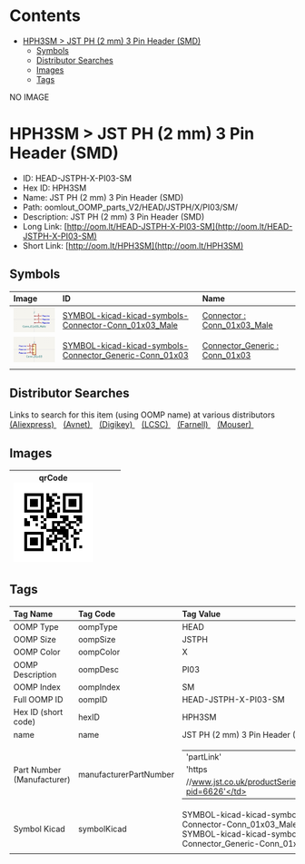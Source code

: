 



Contents
========

* [HPH3SM > JST PH (2 mm) 3 Pin Header (SMD)](#hph3sm--jst-ph-2-mm-3-pin-header-smd)
	* [Symbols](#symbols)
	* [Distributor Searches](#distributor-searches)
	* [Images](#images)
	* [Tags](#tags)
  
NO IMAGE  
# HPH3SM > JST PH (2 mm) 3 Pin Header (SMD)

- ID: HEAD-JSTPH-X-PI03-SM
- Hex ID: HPH3SM
- Name: JST PH (2 mm) 3 Pin Header (SMD)
- Path: oomlout_OOMP_parts_V2/HEAD/JSTPH/X/PI03/SM/
- Description: JST PH (2 mm) 3 Pin Header (SMD)
- Long Link: [http://oom.lt/HEAD-JSTPH-X-PI03-SM](http://oom.lt/HEAD-JSTPH-X-PI03-SM)
- Short Link: [http://oom.lt/HPH3SM](http://oom.lt/HPH3SM)

## Symbols
  

|Image|ID|Name|
| :--- | :--- | :--- |
|[![](https://raw.githubusercontent.com/oomlout/oomlout_OOMP_eda_V2/main/SYMBOL/kicad/kicad-symbols/Connector/Conn_01x03_Male/image_140.png)](https://github.com/oomlout/oomlout_OOMP_eda_V2/tree/main/SYMBOL/kicad/kicad-symbols/Connector/Conn_01x03_Male/)|[SYMBOL-kicad-kicad-symbols-Connector-Conn_01x03_Male](https://github.com/oomlout/oomlout_OOMP_eda_V2/tree/main/SYMBOL/kicad/kicad-symbols/Connector/Conn_01x03_Male/)|[Connector : Conn_01x03_Male](https://github.com/oomlout/oomlout_OOMP_eda_V2/tree/main/SYMBOL/kicad/kicad-symbols/Connector/Conn_01x03_Male/)|
|[![](https://raw.githubusercontent.com/oomlout/oomlout_OOMP_eda_V2/main/SYMBOL/kicad/kicad-symbols/Connector_Generic/Conn_01x03/image_140.png)](https://github.com/oomlout/oomlout_OOMP_eda_V2/tree/main/SYMBOL/kicad/kicad-symbols/Connector_Generic/Conn_01x03/)|[SYMBOL-kicad-kicad-symbols-Connector_Generic-Conn_01x03](https://github.com/oomlout/oomlout_OOMP_eda_V2/tree/main/SYMBOL/kicad/kicad-symbols/Connector_Generic/Conn_01x03/)|[Connector_Generic : Conn_01x03](https://github.com/oomlout/oomlout_OOMP_eda_V2/tree/main/SYMBOL/kicad/kicad-symbols/Connector_Generic/Conn_01x03/)|
||||

## Distributor Searches
  
Links to search for this item (using OOMP name) at various distributors  
[(Aliexpress) ](https://www.aliexpress.com/wholesale?SearchText=JST+PH+2+mm+3+Pin+Header+SMD)&nbsp;&nbsp;&nbsp;[(Avnet) ](https://www.avnet.com/shop/us/search/JST+PH+2+mm+3+Pin+Header+SMD)&nbsp;&nbsp;&nbsp;[(Digikey) ](https://www.digikey.co.uk/en/products/result?s=JST+PH+2+mm+3+Pin+Header+SMD)&nbsp;&nbsp;&nbsp;[(LCSC) ](https://www.lcsc.com/search?q=JST+PH+2+mm+3+Pin+Header+SMD)&nbsp;&nbsp;&nbsp;[(Farnell) ](https://uk.farnell.com/search?st=JST+PH+2+mm+3+Pin+Header+SMD)&nbsp;&nbsp;&nbsp;[(Mouser) ](https://www.mouser.com/c/?q=JST+PH+2+mm+3+Pin+Header+SMD)&nbsp;&nbsp;&nbsp;
## Images
  

|qrCode<br>[![](https://raw.githubusercontent.com/oomlout/oomlout_OOMP_parts_V2/main/HEAD/JSTPH/X/PI03/SM/qrCode_140.png)](https://github.com/oomlout/oomlout_OOMP_parts_V2/tree/main/HEAD/JSTPH/X/PI03/SM/qrCode.png)||||
| :---: | :---: | :---: | :---: |

## Tags
  

|Tag Name|Tag Code|Tag Value|
| :--- | :--- | :--- |
|OOMP Type|oompType|HEAD|
|OOMP Size|oompSize|JSTPH|
|OOMP Color|oompColor|X|
|OOMP Description|oompDesc|PI03|
|OOMP Index|oompIndex|SM|
|Full OOMP ID|oompID|HEAD-JSTPH-X-PI03-SM|
|Hex ID (short code)|hexID|HPH3SM|
|name|name|JST PH (2 mm) 3 Pin Header (SMD)|
|Part Number (Manufacturer)|manufacturerPartNumber|<table><tr><td>'partLink'</td></tr><tr><td> 'https</td></tr><tr><td>//www.jst.co.uk/productSeries.php?pid=6626'</td></tr></table>|
|Symbol Kicad|symbolKicad|SYMBOL-kicad-kicad-symbols-Connector-Conn_01x03_Male, SYMBOL-kicad-kicad-symbols-Connector_Generic-Conn_01x03|
||||
